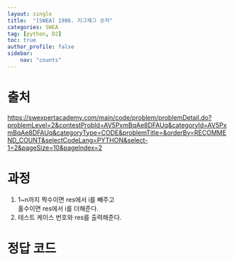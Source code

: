 ```yaml
---
layout: single
title:  "[SWEA] 1986. 지그재그 숫자"
categories: SWEA
tag: [python, D2]
toc: true
author_profile: false
sidebar:
    nav: "counts"
---
```


# 출처
<https://swexpertacademy.com/main/code/problem/problemDetail.do?problemLevel=2&contestProbId=AV5PxmBqAe8DFAUq&categoryId=AV5PxmBqAe8DFAUq&categoryType=CODE&problemTitle=&orderBy=RECOMMEND_COUNT&selectCodeLang=PYTHON&select-1=2&pageSize=10&pageIndex=2>




  
  
# 과정

1. 1~n까지 짝수이면 res에서 i를 빼주고  
홀수이면 res에서 i를 더해준다.
2. 테스트 케이스 번호와 res를 출력해준다.



# 정답 코드
<script src="https://gist.github.com/kghees/197ca1f53ac7c4f2eff05f5de2ae2402.js"></script>


